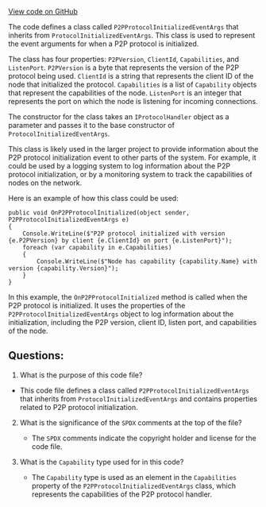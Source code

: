 [View code on GitHub](https://github.com/nethermindeth/nethermind/Nethermind.Network/P2P/EventArg/P2PProtocolInitializedEventArgs.cs)

The code defines a class called `P2PProtocolInitializedEventArgs` that inherits from `ProtocolInitializedEventArgs`. This class is used to represent the event arguments for when a P2P protocol is initialized. 

The class has four properties: `P2PVersion`, `ClientId`, `Capabilities`, and `ListenPort`. `P2PVersion` is a byte that represents the version of the P2P protocol being used. `ClientId` is a string that represents the client ID of the node that initialized the protocol. `Capabilities` is a list of `Capability` objects that represent the capabilities of the node. `ListenPort` is an integer that represents the port on which the node is listening for incoming connections.

The constructor for the class takes an `IProtocolHandler` object as a parameter and passes it to the base constructor of `ProtocolInitializedEventArgs`.

This class is likely used in the larger project to provide information about the P2P protocol initialization event to other parts of the system. For example, it could be used by a logging system to log information about the P2P protocol initialization, or by a monitoring system to track the capabilities of nodes on the network. 

Here is an example of how this class could be used:

```
public void OnP2PProtocolInitialized(object sender, P2PProtocolInitializedEventArgs e)
{
    Console.WriteLine($"P2P protocol initialized with version {e.P2PVersion} by client {e.ClientId} on port {e.ListenPort}");
    foreach (var capability in e.Capabilities)
    {
        Console.WriteLine($"Node has capability {capability.Name} with version {capability.Version}");
    }
}
```

In this example, the `OnP2PProtocolInitialized` method is called when the P2P protocol is initialized. It uses the properties of the `P2PProtocolInitializedEventArgs` object to log information about the initialization, including the P2P version, client ID, listen port, and capabilities of the node.
## Questions: 
 1. What is the purpose of this code file?
   - This code file defines a class called `P2PProtocolInitializedEventArgs` that inherits from `ProtocolInitializedEventArgs` and contains properties related to P2P protocol initialization.

2. What is the significance of the `SPDX` comments at the top of the file?
   - The `SPDX` comments indicate the copyright holder and license for the code file.

3. What is the `Capability` type used for in this code?
   - The `Capability` type is used as an element in the `Capabilities` property of the `P2PProtocolInitializedEventArgs` class, which represents the capabilities of the P2P protocol handler.